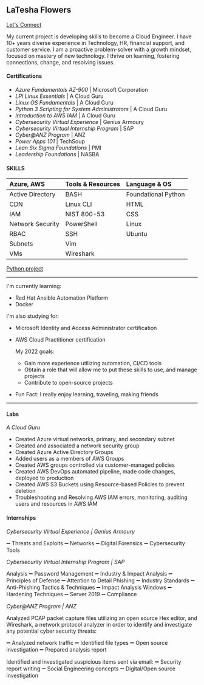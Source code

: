 
## LaTesha Flowers
[Let's Connect](https://www.linkedin.com/in/lf1/)

My current project is developing skills to become a Cloud Engineer. I have 10+ years diverse experience in Technology, HR, financial support, and customer service. I am a proactive problem-solver with a growth mindset, focused on mastery of new technology. I thrive on learning, fostering connections, change, and resolving issues.

#### Certifications
- *Azure Fundamentals AZ-900* | Microsoft Corporation <br>
- *LPI Linux Essentials* | A Cloud Guru <br>
- *Linux OS Fundamentals* | A Cloud Guru <br>
- *Python 3 Scripting for System Administrators* | A Cloud Guru <br>
- *Introduction to AWS IAM* | A Cloud Guru <br>
- *Cybersecurity Virtual Experience* | Genius Armoury <br>
- *Cybersecurity Virtual Internship Program* | SAP <br>
- *Cyber@ANZ Program* | ANZ <br>
- *Power Apps 101* | TechSoup <br>
- *Lean Six Sigma Foundations* | PMI <br>
- *Leadership Foundations* | NASBA <br>

#### SKILLS
| Azure, AWS | Tools & Resources  | Language & OS | 
|:---|:---|:---|
|Active Directory|BASH|Foundational Python|
|CDN| Linux CLI| HTML |
|IAM| NIST 800-53| CSS|
|Network Security |PowerShell | Linux |
|RBAC|SSH |Ubuntu |
|Subnets |Vim  |
|VMs |Wireshark	|
 
[Python project](https://replit.com/@LateshaF/Employee-Payroll#main.py)

---
I'm currently learning:
-   Red Hat Ansible Automation Platform
-   Docker

I'm also studying for:
-   Microsoft Identity and Access Administrator certification
-   AWS Cloud Practitioner certification
    
    My 2022 goals: 
    - Gain more experience utilizing automation, CI/CD tools
    - Obtain a role that will allow me to put these skills to use, and manage projects
    - Contribute to open-source projects

- Fun Fact: I really enjoy learning, traveling, making friends
---
#### Labs
_A Cloud Guru_
- Created Azure virtual networks, primary, and secondary subnet
- Created and associated a network security group
- Created Azure Active Directory Groups
- Added users as a members of AWS Groups
- Created AWS groups controlled via customer-managed policies
- Created AWS DevOps automated pipeline, made code changes, deployed to production
- Created AWS S3 Buckets using Resource-based Policies to prevent deletion 
- Troubleshooting and Resolving AWS IAM errors, monitoring, auditing users and resources in AWS IAM

#### Internships

*Cybersecurity Virtual Experience | Genius Armoury*

➖ Threats and Exploits ➖ Networks ➖ Digital Forensics ➖ Cybersecurity Tools

*Cybersecurity Virtual Internship Program | SAP*

Analysis ➖ Password Management ➖ Industry & Impact Analysis ➖ Principles of Defense ➖ Attention to Detail Phishing ➖ Industry Standards ➖ Anti-Phishing Tactics & Techniques ➖ Impact Analysis Windows ➖ Hardening Techniques ➖ Server 2019 ➖ Compliance

*Cyber@ANZ Program | ANZ*

Analyzed PCAP packet capture files utilizing an open source Hex editor, and Wireshark, a network protocol analyzer in order to identify and investigate any potential cyber security threats:

➖ Analyzed network traffic ➖ Identified file types ➖ Open source investigation ➖ Prepared analysis report

Identified and investigated suspicious items sent via email: ➖ Security report writing ➖ Social Engineering concepts ➖ Digital/Open source investigation

